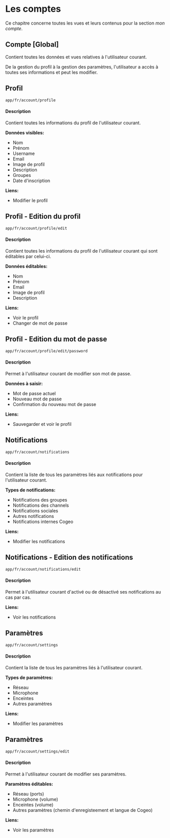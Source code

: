 # Les comptes

Ce chapitre concerne toutes les vues et leurs contenus pour la section *mon compte*.

## Compte [Global]

Contient toutes les données et vues relatives à l'utilisateur courant.

De la gestion du profil à la gestion des paramètres, l'utilisateur a accès à toutes ses informations et peut les modifier.

## Profil

`app/fr/account/profile`

#### Description

Contient toutes les informations du profil de l'utilisateur courant.

**Données visibles:**

- Nom
- Prénom
- Username
- Email
- Image de profil
- Description
- Groupes
- Date d'inscription

**Liens:** 

- Modifier le profil

## Profil - Edition du profil

`app/fr/account/profile/edit`

#### Description

Contient toutes les informations du profil de l'utilisateur courant qui sont éditables par celui-ci.

**Données éditables:**

- Nom
- Prénom
- Email
- Image de profil
- Description

**Liens:**

- Voir le profil
- Changer de mot de passe

## Profil - Edition du mot de passe

`app/fr/account/profile/edit/password`

#### Description

Permet à l'utilisateur courant de modifier son mot de passe.

**Données à saisir:**

- Mot de passe actuel
- Nouveau mot de passe
- Confirmation du nouveau mot de passe

**Liens:**

- Sauvegarder et voir le profil

## Notifications

`app/fr/account/notifications`

#### Description

Contient la liste de tous les paramètres liés aux notifications pour l'utilisateur courant.

**Types de notifications:**

- Notifications des groupes
- Notifications des channels
- Notifications sociales
- Autres notifications
- Notifications internes Cogeo

**Liens:** 

- Modifier les notifications

## Notifications - Edition des notifications

`app/fr/account/notifications/edit`

#### Description

Permet à l'utilisateur courant d'activé ou de désactivé ses notifications au cas par cas.

**Liens:** 

- Voir les notifications

## Paramètres

`app/fr/account/settings`

#### Description

Contient la liste de tous les paramètres liés à l'utilisateur courant.

**Types de paramètres:**

- Réseau
- Microphone
- Enceintes
- Autres paramètres

**Liens:** 

- Modifier les paramètres

## Paramètres

`app/fr/account/settings/edit`

#### Description

Permet à l'utilisateur courant de modifier ses paramètres.

**Paramètres éditables:**

- Réseau (ports)
- Microphone (volume)
- Enceintes (volume)
- Autres paramètres (chemin d'enregisteement et langue de Cogeo)

**Liens:** 

- Voir les paramètres
